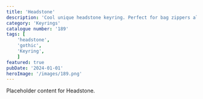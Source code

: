```yaml
---
title: 'Headstone'
description: 'Cool unique headstone keyring. Perfect for bag zippers also'
category: 'Keyrings'
catalogue number: '189'
tags: [
    'headstone', 
    'gothic',
    'Keyring', 
    ]
featured: true
pubDate: '2024-01-01'
heroImage: '/images/189.png'
---
```


Placeholder content for Headstone.